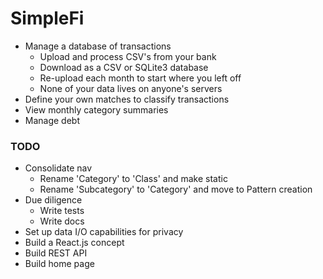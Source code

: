 # SimpleFi

- Manage a database of transactions
  - Upload and process CSV's from your bank
  - Download as a CSV or SQLite3 database
  - Re-upload each month to start where you left off
  - None of your data lives on anyone's servers
- Define your own matches to classify transactions
- View monthly category summaries
- Manage debt

### TODO

- Consolidate nav
    - Rename 'Category' to 'Class' and make static
    - Rename 'Subcategory' to 'Category' and move to Pattern creation
- Due diligence
    - Write tests
    - Write docs
- Set up data I/O capabilities for privacy
- Build a React.js concept
- Build REST API
- Build home page

